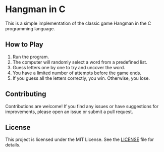 # Hangman in C

This is a simple implementation of the classic game Hangman in the C programming language.

## How to Play

1. Run the program.
2. The computer will randomly select a word from a predefined list.
3. Guess letters one by one to try and uncover the word.
4. You have a limited number of attempts before the game ends.
5. If you guess all the letters correctly, you win. Otherwise, you lose.

## Contributing

Contributions are welcome! If you find any issues or have suggestions for improvements, please open an issue or submit a pull request.

## License

This project is licensed under the MIT License. See the [LICENSE](LICENSE) file for details.